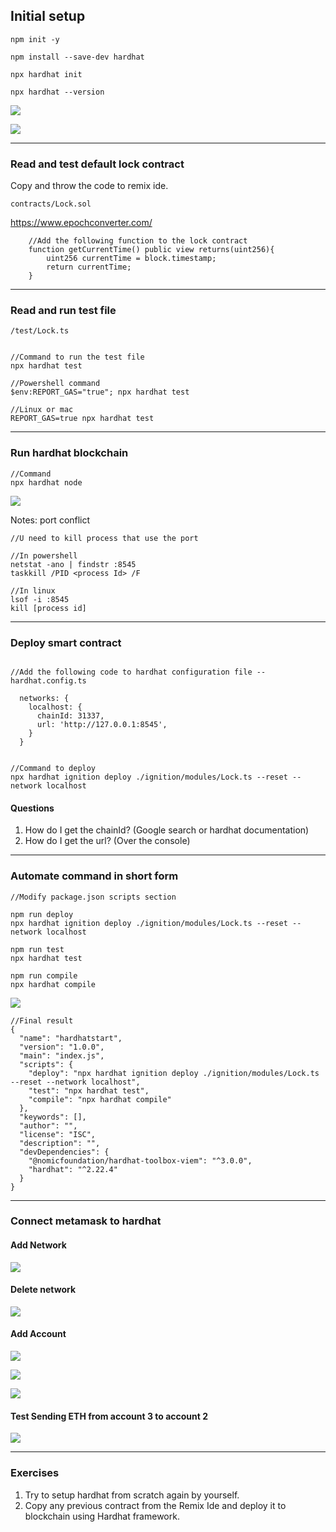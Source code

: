 
## Initial setup

```
npm init -y

npm install --save-dev hardhat

npx hardhat init

npx hardhat --version

```

![](attachment/e15cdfa19fc311fa24b46fd9d4179b2a.png)

![](attachment/ae0b87239a7f434af2ca481330630873.png)

---

### Read and test default lock contract

Copy and throw the code to remix ide. 
```
contracts/Lock.sol
```

https://www.epochconverter.com/

```
    //Add the following function to the lock contract
    function getCurrentTime() public view returns(uint256){
        uint256 currentTime = block.timestamp;
        return currentTime;
    }
```


---

### Read and run test file

```
/test/Lock.ts


//Command to run the test file
npx hardhat test

//Powershell command
$env:REPORT_GAS="true"; npx hardhat test

//Linux or mac
REPORT_GAS=true npx hardhat test

```

---

<div style="page-break-after: always;"></div>

### Run hardhat blockchain

```
//Command
npx hardhat node
```

![](attachment/62e674769913e9f24d6f3e867bc310b7.png)


Notes: port conflict
```
//U need to kill process that use the port

//In powershell
netstat -ano | findstr :8545
taskkill /PID <process Id> /F

//In linux
lsof -i :8545
kill [process id]

```




---

### Deploy smart contract

```

//Add the following code to hardhat configuration file -- hardhat.config.ts

  networks: {
    localhost: {
      chainId: 31337,
      url: 'http://127.0.0.1:8545',
    }
  }


//Command to deploy
npx hardhat ignition deploy ./ignition/modules/Lock.ts --reset --network localhost

```

#### Questions
1. How do I get the chainId? (Google search or hardhat documentation)
2. How do I get the url? (Over the console)


---


<div style="page-break-after: always;"></div>


### Automate command in short form


```
//Modify package.json scripts section

npm run deploy
npx hardhat ignition deploy ./ignition/modules/Lock.ts --reset --network localhost

npm run test
npx hardhat test

npm run compile
npx hardhat compile

```


![](attachment/57dc3371941baa2dce64398e86ef5a85.png)

<div style="page-break-after: always;"></div>


```
//Final result
{
  "name": "hardhatstart",
  "version": "1.0.0",
  "main": "index.js",
  "scripts": {
    "deploy": "npx hardhat ignition deploy ./ignition/modules/Lock.ts --reset --network localhost",
    "test": "npx hardhat test",
    "compile": "npx hardhat compile"
  },
  "keywords": [],
  "author": "",
  "license": "ISC",
  "description": "",
  "devDependencies": {
    "@nomicfoundation/hardhat-toolbox-viem": "^3.0.0",
    "hardhat": "^2.22.4"
  }
}
```


---

<div style="page-break-after: always;"></div>

### Connect metamask to hardhat

####  Add Network

![](attachment/589a0a05656e9cc38437348e26395559.png)

#### Delete network

![](attachment/5b0003f3907fb6c0f314df836d4b5127.png)

<div style="page-break-after: always;"></div>

#### Add Account

![](attachment/057d12a19994a5a86c8be8f807de4043.png)

![](attachment/bcdb0d5b5816ec31862f7d86f1c29eb8.png)

![](attachment/54046ede52f9962956ea2d408b49c434.png)


<div style="page-break-after: always;"></div>

#### Test Sending ETH from account 3 to account 2

![](attachment/0e3f83929c2d301abc9845d33cdd3784.png)


---


### Exercises
1. Try to setup hardhat from scratch again by yourself. 
2. Copy any previous contract from the Remix Ide and deploy it to blockchain using Hardhat framework. 
